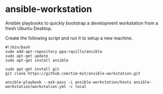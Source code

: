 ansible-workstation
=====================

Ansible playbooks to quickly bootstrap a development workstation from a fresh Ubuntu Desktop.

Create the following script and run it to setup a new machine.

```shell
#!/bin/bash
sudo add-apt-repository ppa:rquillo/ansible
sudo apt-get update
sudo apt-get install ansible

sudo apt-get install git 
git clone https://github.com/tim-mit/ansible-workstation.git

ansible-playbook --ask-pass -i ansible-workstation/hosts ansible-workstation/workstation.yml -c local
```
